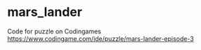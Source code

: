 # mars_lander
Code for puzzle on Codingames
https://www.codingame.com/ide/puzzle/mars-lander-episode-3

